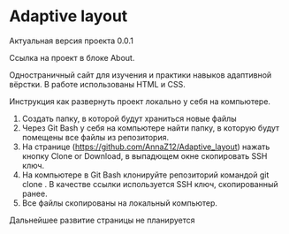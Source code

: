 ﻿# Adaptive layout

Актуальная версия проекта 0.0.1

Ссылка на проект в блоке About.

Одностраничный сайт для изучения и практики навыков адаптивной вёрстки. В работе использованы HTML и CSS. 

Инструкция как развернуть проект локально у себя на компьютере.
1. Создать папку, в которой будут храниться новые файлы
2. Через Git Bash у себя на компьютере найти папку, в которую будут помещены все файлы из репозитория.
3. На странице (https://github.com/AnnaZ12/Adaptive_layout) нажать кнопку Clone or Download, в выпадющем окне скопировать SSH ключ.
4. На компьютере в Git Bash клонируйте репозиторий командой git clone <url>. В качестве ссылки используется SSH ключ, скопированный ранее.
5. Все файлы скопированы на локальный компьютер.


Дальнейшее развитие страницы не планируется
